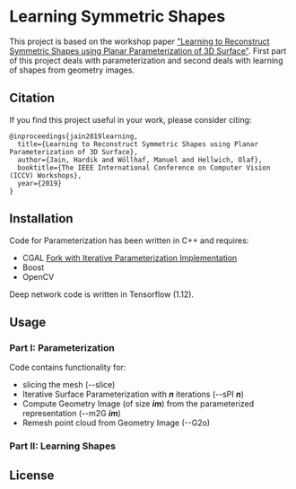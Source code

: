 # Learning Symmetric Shapes
This project is based on the workshop paper ["Learning to Reconstruct Symmetric Shapes using Planar Parameterization of 3D Surface"](https://www.researchgate.net/publication/335528865_Learning_to_Reconstruct_Symmetric_Shapes_using_Planar_Parameterization_of_3D_Surface). First part of this project deals with parameterization and second deals with learning of shapes from geometry images. 

## Citation
If you find this project useful in your work, please consider citing:

    @inproceedings{jain2019learning,
      title={Learning to Reconstruct Symmetric Shapes using Planar Parameterization of 3D Surface},
      author={Jain, Hardik and Wöllhaf, Manuel and Hellwich, Olaf},
      booktitle={The IEEE International Conference on Computer Vision (ICCV) Workshops},
      year={2019}
    }

## Installation
Code for Parameterization has been written in C++ and requires:
- CGAL [Fork with Iterative Parameterization Implementation](https://github.com/hrdkjain/cgal/tree/Iterative_authalic_parameterization)
- Boost
- OpenCV

Deep network code is written in Tensorflow (1.12).

## Usage
### Part I: Parameterization
Code contains functionality for:
- slicing the mesh (--slice)
- Iterative Surface Parameterization with **_n_** iterations (--sPI **_n_**)
- Compute Geometry Image (of size **_im_**) from the parameterized representation (--m2G **_im_**)
- Remesh point cloud from Geometry Image (--G2o)

### Part II: Learning Shapes


## License
